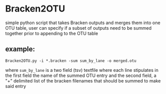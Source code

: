 # Bracken2OTU
simple python script that takes Bracken outputs and merges them into one OTU table, user can specify if a subset of outputs need to be summed together prior to appending to the OTU table


## example:

```
Bracken2OTU.py -i *.bracken -sum sum_by_lane -o merged.otu
```

where ```sum_by_lane``` is a two field (tsv) textfile where each line stipulates in the first field the name of the summed OTU entry and the second field, a "+" delimited list of the bracken filenames that should be summed to make said entry
